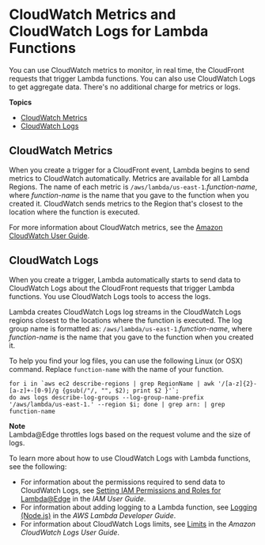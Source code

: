 # CloudWatch Metrics and CloudWatch Logs for Lambda Functions<a name="lambda-cloudwatch-metrics-logging"></a>

You can use CloudWatch metrics to monitor, in real time, the CloudFront requests that trigger Lambda functions\. You can also use CloudWatch Logs to get aggregate data\. There's no additional charge for metrics or logs\.

**Topics**
+ [CloudWatch Metrics](#lambda-cloudwatch-metrics)
+ [CloudWatch Logs](#lambda-cloudwatch-logs)

## CloudWatch Metrics<a name="lambda-cloudwatch-metrics"></a>

When you create a trigger for a CloudFront event, Lambda begins to send metrics to CloudWatch automatically\. Metrics are available for all Lambda Regions\. The name of each metric is `/aws/lambda/us-east-1`\.*function\-name*, where *function\-name* is the name that you gave to the function when you created it\. CloudWatch sends metrics to the Region that's closest to the location where the function is executed\.

For more information about CloudWatch metrics, see the [Amazon CloudWatch User Guide](https://docs.aws.amazon.com/AmazonCloudWatch/latest/monitoring/)\.

## CloudWatch Logs<a name="lambda-cloudwatch-logs"></a>

When you create a trigger, Lambda automatically starts to send data to CloudWatch Logs about the CloudFront requests that trigger Lambda functions\. You use CloudWatch Logs tools to access the logs\.

Lambda creates CloudWatch Logs log streams in the CloudWatch Logs regions closest to the locations where the function is executed\. The log group name is formatted as: `/aws/lambda/us-east-1`\.*function\-name*, where *function\-name* is the name that you gave to the function when you created it\. 

To help you find your log files, you can use the following Linux \(or OSX\) command\. Replace `function-name` with the name of your function\.

```
for i in `aws ec2 describe-regions | grep RegionName | awk '/[a-z]{2}-[a-z]+-[0-9]/g {gsub(/"/, "", $2); print $2 }'`; 
do aws logs describe-log-groups --log-group-name-prefix '/aws/lambda/us-east-1.' --region $i; done | grep arn: | grep function-name
```

**Note**  
Lambda@Edge throttles logs based on the request volume and the size of logs\.

To learn more about how to use CloudWatch Logs with Lambda functions, see the following:
+ For information about the permissions required to send data to CloudWatch Logs, see [Setting IAM Permissions and Roles for Lambda@Edge](https://docs.aws.amazon.com/lambda/latest/dg/lambda-edge.html#lambda-edge-permissions) in the *IAM User Guide*\.
+ For information about adding logging to a Lambda function, see [Logging \(Node\.js\)](https://docs.aws.amazon.com/lambda/latest/dg/nodejs-prog-model-logging.html) in the *AWS Lambda Developer Guide*\. 
+ For information about CloudWatch Logs limits, see [Limits](https://docs.aws.amazon.com/AmazonCloudWatch/latest/logs/cloudwatch_limits_cwl.html) in the *Amazon CloudWatch Logs User Guide*\.